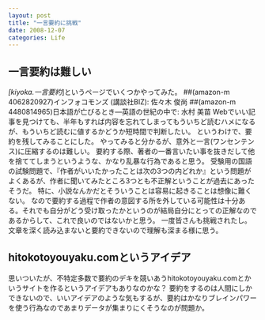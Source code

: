 ```yaml
---
layout: post
title: "一言要約に挑戦"
date: 2008-12-07
categories: Life
---
```

## 一言要約は難しい
*[kiyoka.一言要約*]というページでいくつかやってみた。
 ##(amazon-m 4062820927)インフォコモンズ (講談社BIZ): 佐々木 俊尚
 ##(amazon-m 4480814965)日本語が亡びるとき―英語の世紀の中で: 水村 美苗
Webでいい記事を見つけても、半年もすれば内容を忘れてしまってもういちど読むハメになるが、もういちど読むに値するかどうか短時間で判断したい。
というわけで、要約を残してみることにした。
やってみると分かるが、意外と一言(ワンセンテンス)に圧縮するのは難しい。
要約する際、著者の一番言いたい事を抜きだして他を捨ててしまうというような、かなり乱暴な行為であると思う。
受験用の国語の試験問題で、『作者がいいたかったことは次の3つの内どれか』という問題がよくあるが、作者に聞いてみたところ3つとも不正解ということが過去にあったそうだ。
特に、小説なんかだとそういうことは容易に起きることは想像に難くない。
なので要約する過程で作者の意図する所を外している可能性は十分ある。それでも自分がどう受け取ったかというのが結局自分にとっての正解なのであるからして、これで良いのではないかと思う。
一度皆さんも挑戦されたし。文章を深く読み込まないと要約できないので理解も深まる様に思う。

## hitokotoyouyaku.comというアイデア
思いついたが、不特定多数で要約のデキを競いあうhitokotoyouyaku.comとかいうサイトを作るというアイデアもありなのかな？
要約をするのは人間にしかできないので、いいアイデアのような気もするが、要約はかなりブレインパワーを使う行為なのであまりデータが集まりにくそうなのが問題か。
